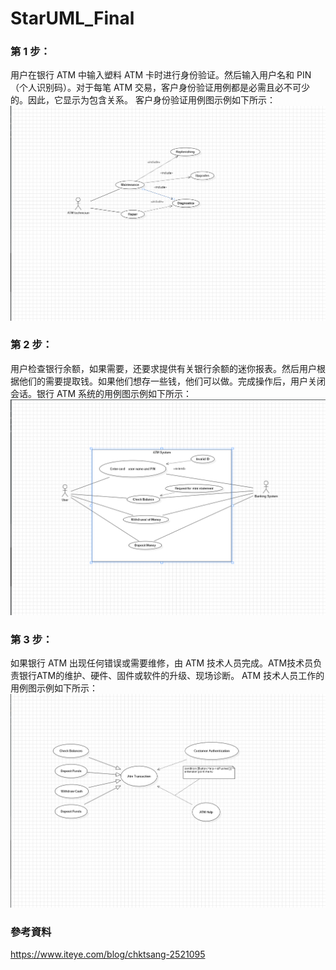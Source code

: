 # StarUML_Final
### 第 1 步：
用户在银行 ATM 中输入塑料 ATM 卡时进行身份验证。然后输入用户名和 PIN（个人识别码）。对于每笔 ATM 交易，客户身份验证用例都是必需且必不可少的。因此，它显示为包含关系。
客户身份验证用例图示例如下所示：
![image](https://github.com/heart1beat/StarUML_Final/blob/main/ATMTechnician.png)


### 第 2 步：
用户检查银行余额，如果需要，还要求提供有关银行余额的迷你报表。然后用户根据他们的需要提取钱。如果他们想存一些钱，他们可以做。完成操作后，用户关闭会话。银行 ATM 系统的用例图示例如下所示：
![image](https://github.com/heart1beat/StarUML_Final/blob/main/BankATMSystem.png)


### 第 3 步：
如果银行 ATM 出现任何错误或需要维修，由 ATM 技术人员完成。ATM技术员负责银行ATM的维护、硬件、固件或软件的升级、现场诊断。
ATM 技术人员工作的用例图示例如下所示：
![image](https://github.com/heart1beat/StarUML_Final/blob/main/CustomerAuthentication.png)
### 參考資料 
https://www.iteye.com/blog/chktsang-2521095
